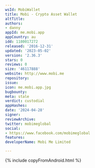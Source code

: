 ```yaml
---
wsId: MobiWallet
title: Mobi - Crypto Asset Wallet
altTitle: 
authors:
- danny
appId: me.mobi.app
appCountry: au
idd: 1180017272
released: '2016-12-31'
updated: '2023-05-02'
version: '2.36.3'
stars: 0
reviews: 0
size: '46117888'
website: http://www.mobi.me
repository: 
issue: 
icon: me.mobi.app.jpg
bugbounty: 
meta: stale
verdict: custodial
appHashes: 
date: '2024-04-28'
signer: 
reviewArchive: 
twitter: mobimeglobal
social:
- https://www.facebook.com/mobimeglobal
features: 
developerName: Mobi Me Limited

---
```


{% include copyFromAndroid.html %}

